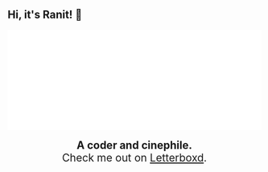 ## Hi, it's Ranit! 👋

<div id="header" align="center">
  <img src="https://raw.githubusercontent.com/rhvetican/rhvetican/master/starfield-stats.svg" width="100%" height="200">
</div>

<div align="center">
  
<span style="font-size: 1.5em;">**A coder and cinephile.**  
Check me out on <a href="https://letterboxd.com/rhvetican/" target="_blank">Letterboxd</a>.</span>

</div>
